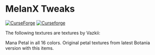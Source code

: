 # MelanX Tweaks
[![CurseForge](http://cf.way2muchnoise.eu/full_289799_downloads.svg)](https://www.curseforge.com/minecraft/mc-mods/melanx-tweaks)
[![Curseforge](http://cf.way2muchnoise.eu/versions/For%20MC_289799_all.svg)](https://www.curseforge.com/minecraft/mc-mods/melanx-tweaks)

The following textures are textures by Vazkii:

Mana Petal in all 16 colors. Original petal textures from latest Botania version with this items. 
